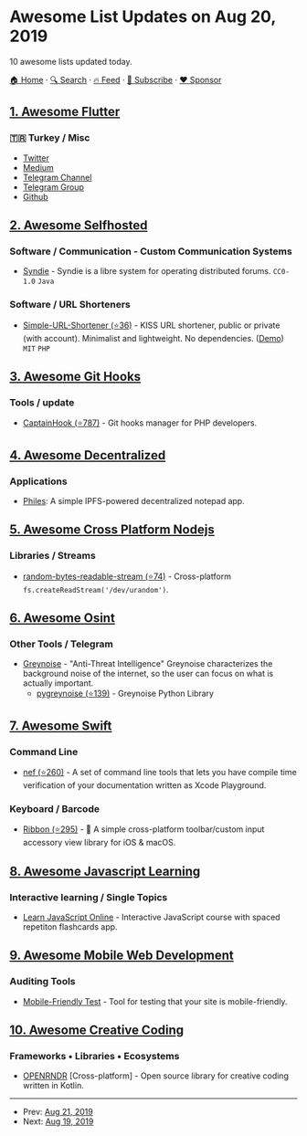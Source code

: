 # Awesome List Updates on Aug 20, 2019

10 awesome lists updated today.

[🏠 Home](/README.md) · [🔍 Search](https://www.trackawesomelist.com/search/) · [🔥 Feed](https://www.trackawesomelist.com/rss.xml) · [📮 Subscribe](https://trackawesomelist.us17.list-manage.com/subscribe?u=d2f0117aa829c83a63ec63c2f&id=36a103854c) · [❤️  Sponsor](https://github.com/sponsors/theowenyoung)



## [1. Awesome Flutter](/content/Solido/awesome-flutter/README.md)

### 🇹🇷 Turkey / Misc

*   [Twitter](https://twitter.com/flutter_turkiye)
*   [Medium](https://medium.com/flutter-türkiye/)
*   [Telegram Channel](https://t.me/FlutterTurk)
*   [Telegram Group](https://t.me/FlutterTR)
*   [Github](https://github.com/flutterturkey)

## [2. Awesome Selfhosted](/content/awesome-selfhosted/awesome-selfhosted/README.md)

### Software / Communication - Custom Communication Systems

*   [Syndie](https://syndie.de) - Syndie is a libre system for operating distributed forums. `CC0-1.0` `Java`

### Software / URL Shorteners

*   [Simple-URL-Shortener (⭐36)](https://github.com/azlux/Simple-URL-Shortener) - KISS URL shortener, public or private (with account). Minimalist and lightweight. No dependencies. ([Demo](https://u.azlux.fr)) `MIT` `PHP`

## [3. Awesome Git Hooks](/content/CompSciLauren/awesome-git-hooks/README.md)

### Tools / update

*   [CaptainHook (⭐787)](https://github.com/CaptainHookPhp/captainhook) - Git hooks manager for PHP developers.

## [4. Awesome Decentralized](/content/croqaz/awesome-decentralized/README.md)

### Applications

*   [Philes](https://github.com/chrismatthieu/philes): A simple IPFS-powered decentralized notepad app.

## [5. Awesome Cross Platform Nodejs](/content/bcoe/awesome-cross-platform-nodejs/README.md)

### Libraries / Streams

*   [random-bytes-readable-stream (⭐74)](https://github.com/sindresorhus/random-bytes-readable-stream) - Cross-platform `fs.createReadStream('/dev/urandom')`.

## [6. Awesome Osint](/content/jivoi/awesome-osint/README.md)

### Other Tools / Telegram

*   [Greynoise](https://greynoise.io/) - "Anti-Threat Intelligence" Greynoise characterizes the background noise of the internet, so the user can focus on what is actually important.
    *   [pygreynoise (⭐139)](https://github.com/GreyNoise-Intelligence/pygreynoise) - Greynoise Python Library

## [7. Awesome Swift](/content/matteocrippa/awesome-swift/README.md)

### Command Line

*   [nef (⭐260)](https://github.com/bow-swift/nef) - A set of command line tools that lets you have compile time verification of your documentation written as Xcode Playground.

### Keyboard / Barcode

*   [Ribbon (⭐295)](https://github.com/chriszielinski/Ribbon) - 🎀 A simple cross-platform toolbar/custom input accessory view library for iOS & macOS.

## [8. Awesome Javascript Learning](/content/micromata/awesome-javascript-learning/README.md)

### Interactive learning / Single Topics

*   [Learn JavaScript Online](https://learnjavascript.online) - Interactive JavaScript course with spaced repetiton flashcards app.

## [9. Awesome Mobile Web Development](/content/myshov/awesome-mobile-web-development/README.md)

### Auditing Tools

*   [Mobile-Friendly Test](https://search.google.com/test/mobile-friendly) - Tool for testing that your site is mobile-friendly.

## [10. Awesome Creative Coding](/content/terkelg/awesome-creative-coding/README.md)

### Frameworks • Libraries • Ecosystems

*   [OPENRNDR](https://openrndr.org/) \[Cross-platform] - Open source library for creative coding written in Kotlin.

---

- Prev: [Aug 21, 2019](/content/2019/08/21/README.md)
- Next: [Aug 19, 2019](/content/2019/08/19/README.md)